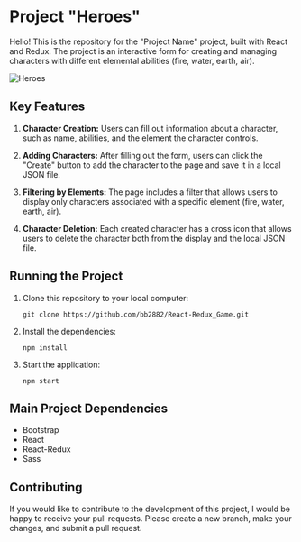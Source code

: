 # Project "Heroes"

Hello! This is the repository for the "Project Name" project, built with React and Redux. The project is an interactive form for creating and managing characters with different elemental abilities (fire, water, earth, air).

![Heroes](https://github.com/bb2882/React-Redux_Game/assets/70382872/5397e816-91b1-4a7c-b005-e6463770b495)

## Key Features

1. **Character Creation:** Users can fill out information about a character, such as name, abilities, and the element the character controls.

2. **Adding Characters:** After filling out the form, users can click the "Create" button to add the character to the page and save it in a local JSON file.

3. **Filtering by Elements:** The page includes a filter that allows users to display only characters associated with a specific element (fire, water, earth, air).

4. **Character Deletion:** Each created character has a cross icon that allows users to delete the character both from the display and the local JSON file.

## Running the Project

1. Clone this repository to your local computer:

   ```
   git clone https://github.com/bb2882/React-Redux_Game.git
   ```

2. Install the dependencies:

   ```
   npm install
   ```

3. Start the application:

   ```
   npm start
   ```

## Main Project Dependencies

- Bootstrap
- React
- React-Redux
- Sass

## Contributing

If you would like to contribute to the development of this project, I would be happy to receive your pull requests. Please create a new branch, make your changes, and submit a pull request.
